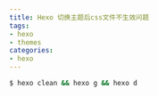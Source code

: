 ```yaml
---
title: Hexo 切换主题后css文件不生效问题
tags:
- hexo
- themes
categories:
- hexo
---
```


``` bash
$ hexo clean && hexo g && hexo d
```
